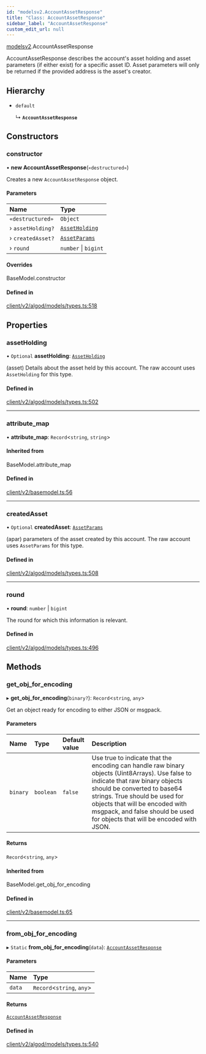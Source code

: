 ```yaml
---
id: "modelsv2.AccountAssetResponse"
title: "Class: AccountAssetResponse"
sidebar_label: "AccountAssetResponse"
custom_edit_url: null
---
```


[modelsv2](../namespaces/modelsv2.md).AccountAssetResponse

AccountAssetResponse describes the account's asset holding and asset parameters
(if either exist) for a specific asset ID. Asset parameters will only be
returned if the provided address is the asset's creator.

## Hierarchy

- `default`

  ↳ **`AccountAssetResponse`**

## Constructors

### constructor

• **new AccountAssetResponse**(`«destructured»`)

Creates a new `AccountAssetResponse` object.

#### Parameters

| Name | Type |
| :------ | :------ |
| `«destructured»` | `Object` |
| › `assetHolding?` | [`AssetHolding`](modelsv2.AssetHolding.md) |
| › `createdAsset?` | [`AssetParams`](modelsv2.AssetParams.md) |
| › `round` | `number` \| `bigint` |

#### Overrides

BaseModel.constructor

#### Defined in

[client/v2/algod/models/types.ts:518](https://github.com/joe-p/js-algorand-sdk/blob/6a3021f/src/client/v2/algod/models/types.ts#L518)

## Properties

### assetHolding

• `Optional` **assetHolding**: [`AssetHolding`](modelsv2.AssetHolding.md)

(asset) Details about the asset held by this account.
The raw account uses `AssetHolding` for this type.

#### Defined in

[client/v2/algod/models/types.ts:502](https://github.com/joe-p/js-algorand-sdk/blob/6a3021f/src/client/v2/algod/models/types.ts#L502)

___

### attribute\_map

• **attribute\_map**: `Record`<`string`, `string`\>

#### Inherited from

BaseModel.attribute\_map

#### Defined in

[client/v2/basemodel.ts:56](https://github.com/joe-p/js-algorand-sdk/blob/6a3021f/src/client/v2/basemodel.ts#L56)

___

### createdAsset

• `Optional` **createdAsset**: [`AssetParams`](modelsv2.AssetParams.md)

(apar) parameters of the asset created by this account.
The raw account uses `AssetParams` for this type.

#### Defined in

[client/v2/algod/models/types.ts:508](https://github.com/joe-p/js-algorand-sdk/blob/6a3021f/src/client/v2/algod/models/types.ts#L508)

___

### round

• **round**: `number` \| `bigint`

The round for which this information is relevant.

#### Defined in

[client/v2/algod/models/types.ts:496](https://github.com/joe-p/js-algorand-sdk/blob/6a3021f/src/client/v2/algod/models/types.ts#L496)

## Methods

### get\_obj\_for\_encoding

▸ **get_obj_for_encoding**(`binary?`): `Record`<`string`, `any`\>

Get an object ready for encoding to either JSON or msgpack.

#### Parameters

| Name | Type | Default value | Description |
| :------ | :------ | :------ | :------ |
| `binary` | `boolean` | `false` | Use true to indicate that the encoding can handle raw binary objects (Uint8Arrays). Use false to indicate that raw binary objects should be converted to base64 strings. True should be used for objects that will be encoded with msgpack, and false should be used for objects that will be encoded with JSON. |

#### Returns

`Record`<`string`, `any`\>

#### Inherited from

BaseModel.get\_obj\_for\_encoding

#### Defined in

[client/v2/basemodel.ts:65](https://github.com/joe-p/js-algorand-sdk/blob/6a3021f/src/client/v2/basemodel.ts#L65)

___

### from\_obj\_for\_encoding

▸ `Static` **from_obj_for_encoding**(`data`): [`AccountAssetResponse`](modelsv2.AccountAssetResponse.md)

#### Parameters

| Name | Type |
| :------ | :------ |
| `data` | `Record`<`string`, `any`\> |

#### Returns

[`AccountAssetResponse`](modelsv2.AccountAssetResponse.md)

#### Defined in

[client/v2/algod/models/types.ts:540](https://github.com/joe-p/js-algorand-sdk/blob/6a3021f/src/client/v2/algod/models/types.ts#L540)

